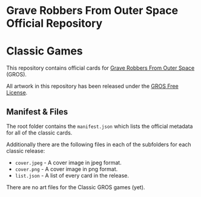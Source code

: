 # Grave Robbers From Outer Space Official Repository
# Classic Games

This repository contains official cards for [Grave Robbers From Outer Space](https://graverobbersgame.com) (GROS).

All artwork in this repository has been released under the [GROS Free License](rules/license-current.md).

## Manifest & Files

The root folder contains the `manifest.json` which lists the official metadata for all of the classic cards. 

Additionally there are the following files in each of the subfolders for each classic release:

- `cover.jpeg` - A cover image in jpeg format.
- `cover.png` - A cover image in png format.
- `list.json` - A list of every card in the release.

There are no art files for the Classic GROS games (yet).